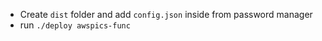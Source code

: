 - Create `dist` folder and add `config.json` inside from password manager
- run `./deploy awspics-func`